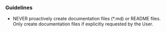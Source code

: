 ### Guidelines
- NEVER proactively create documentation files (*.md) or README files. Only create documentation files if explicitly requested by the User.